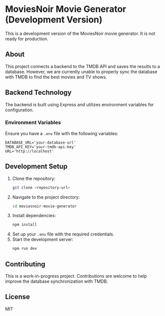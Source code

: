 # MoviesNoir Movie Generator (Development Version)

This is a development version of the MoviesNoir movie generator. It is not ready for production.

## About

This project connects a backend to the TMDB API and saves the results to a database. However, we are currently unable to properly sync the database with TMDB to find the best movies and TV shows.

## Backend Technology

The backend is built using Express and utilizes environment variables for configuration.

### Environment Variables

Ensure you have a `.env` file with the following variables:

```
DATABASE_URL='your-database-url'
TMDB_API_KEY='your-tmdb-api-key'
URL='http://localhost'
```

## Development Setup

1. Clone the repository:
   ```sh
   git clone <repository-url>
   ```
2. Navigate to the project directory:
   ```sh
   cd moviesnoir-movie-generator
   ```
3. Install dependencies:
   ```sh
   npm install
   ```
4. Set up your `.env` file with the required credentials.
5. Start the development server:
   ```sh
   npm run dev
   ```

## Contributing

This is a work-in-progress project. Contributions are welcome to help improve the database synchronization with TMDB.

## License

MIT

